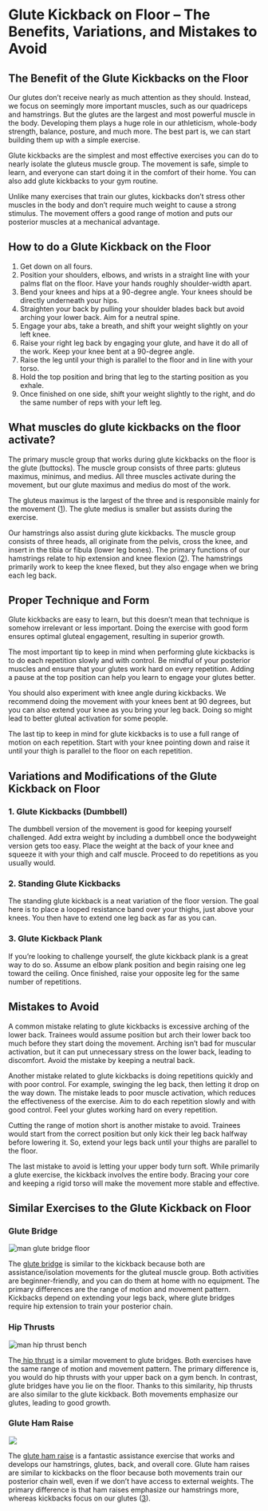 # Glute Kickback on Floor – The Benefits, Variations, and Mistakes to Avoid

## The Benefit of the Glute Kickbacks on the Floor 

Our glutes don’t receive nearly as much attention as they should. Instead, we focus on seemingly more important muscles, such as our quadriceps and hamstrings. But the glutes are the largest and most powerful muscle in the body. Developing them plays a huge role in our athleticism, whole-body strength, balance, posture, and much more. The best part is, we can start building them up with a simple exercise.

Glute kickbacks are the simplest and most effective exercises you can do to nearly isolate the gluteus muscle group. The movement is safe, simple to learn, and everyone can start doing it in the comfort of their home. You can also add glute kickbacks to your gym routine.

Unlike many exercises that train our glutes, kickbacks don’t stress other muscles in the body and don’t require much weight to cause a strong stimulus. The movement offers a good range of motion and puts our posterior muscles at a mechanical advantage.

## How to do a Glute Kickback on the Floor 

  1. Get down on all fours. 
  2. Position your shoulders, elbows, and wrists in a straight line with your palms flat on the floor. Have your hands roughly shoulder-width apart.
  3. Bend your knees and hips at a 90-degree angle. Your knees should be directly underneath your hips.
  4. Straighten your back by pulling your shoulder blades back but avoid arching your lower back. Aim for a neutral spine.
  5. Engage your abs, take a breath, and shift your weight slightly on your left knee.
  6. Raise your right leg back by engaging your glute, and have it do all of the work. Keep your knee bent at a 90-degree angle.
  7. Raise the leg until your thigh is parallel to the floor and in line with your torso.
  8. Hold the top position and bring that leg to the starting position as you exhale.
  9. Once finished on one side, shift your weight slightly to the right, and do the same number of reps with your left leg.

## What muscles do glute kickbacks on the floor activate?

The primary muscle group that works during glute kickbacks on the floor is the glute (buttocks). The muscle group consists of three parts: gluteus maximus, minimus, and medius. All three muscles activate during the movement, but our glute maximus and medius do most of the work. 

The gluteus maximus is the largest of the three and is responsible mainly for the movement ([1](https://www.physio-pedia.com/Gluteus_Maximus)). The glute medius is smaller but assists during the exercise.

Our hamstrings also assist during glute kickbacks. The muscle group consists of three heads, all originate from the pelvis, cross the knee, and insert in the tibia or fibula (lower leg bones). The primary functions of our hamstrings relate to hip extension and knee flexion ([2](https://www.ncbi.nlm.nih.gov/books/NBK546688/)). The hamstrings primarily work to keep the knee flexed, but they also engage when we bring each leg back.

## Proper Technique and Form 

Glute kickbacks are easy to learn, but this doesn’t mean that technique is somehow irrelevant or less important. Doing the exercise with good form ensures optimal gluteal engagement, resulting in superior growth.

The most important tip to keep in mind when performing glute kickbacks is to do each repetition slowly and with control. Be mindful of your posterior muscles and ensure that your glutes work hard on every repetition. Adding a pause at the top position can help you learn to engage your glutes better.

You should also experiment with knee angle during kickbacks. We recommend doing the movement with your knees bent at 90 degrees, but you can also extend your knee as you bring your leg back. Doing so might lead to better gluteal activation for some people.

The last tip to keep in mind for glute kickbacks is to use a full range of motion on each repetition. Start with your knee pointing down and raise it until your thigh is parallel to the floor on each repetition.

## Variations and Modifications of the Glute Kickback on Floor

### 1\. Glute Kickbacks (Dumbbell)

The dumbbell version of the movement is good for keeping yourself challenged. Add extra weight by including a dumbbell once the bodyweight version gets too easy. Place the weight at the back of your knee and squeeze it with your thigh and calf muscle. Proceed to do repetitions as you usually would.

### 2\. Standing Glute Kickbacks

The standing glute kickback is a neat variation of the floor version. The goal here is to place a looped resistance band over your thighs, just above your knees. You then have to extend one leg back as far as you can.

### 3\. Glute Kickback Plank

If you’re looking to challenge yourself, the glute kickback plank is a great way to do so. Assume an elbow plank position and begin raising one leg toward the ceiling. Once finished, raise your opposite leg for the same number of repetitions.

## Mistakes to Avoid

A common mistake relating to glute kickbacks is excessive arching of the lower back. Trainees would assume position but arch their lower back too much before they start doing the movement. Arching isn’t bad for muscular activation, but it can put unnecessary stress on the lower back, leading to discomfort. Avoid the mistake by keeping a neutral back.

Another mistake related to glute kickbacks is doing repetitions quickly and with poor control. For example, swinging the leg back, then letting it drop on the way down. The mistake leads to poor muscle activation, which reduces the effectiveness of the exercise. Aim to do each repetition slowly and with good control. Feel your glutes working hard on every repetition.

Cutting the range of motion short is another mistake to avoid. Trainees would start from the correct position but only kick their leg back halfway before lowering it. So, extend your legs back until your thighs are parallel to the floor.

The last mistake to avoid is letting your upper body turn soft. While primarily a glute exercise, the kickback involves the entire body. Bracing your core and keeping a rigid torso will make the movement more stable and effective.

## Similar Exercises to the Glute Kickback on Floor

### Glute Bridge

![man glute bridge floor](data:image/gif;base64,R0lGODlhAQABAAAAACH5BAEKAAEALAAAAAABAAEAAAICTAEAOw==)![man glute bridge floor](https://www.hevyapp.com/wp-content/uploads/DSC03948-1-1024x683.jpg)

The [glute bridge](https://www.hevyapp.com/exercises/how-to-glute-bridge/) is similar to the kickback because both are assistance/isolation movements for the gluteal muscle group. Both activities are beginner-friendly, and you can do them at home with no equipment. The primary differences are the range of motion and movement pattern. Kickbacks depend on extending your legs back, where glute bridges require hip extension to train your posterior chain.

### Hip Thrusts

![man hip thrust bench](data:image/gif;base64,R0lGODlhAQABAAAAACH5BAEKAAEALAAAAAABAAEAAAICTAEAOw==)![man hip thrust bench](https://www.hevyapp.com/wp-content/uploads/DSC03398-1-1024x595.jpg)

The[ hip thrust](https://www.hevyapp.com/exercises/how-to-hip-thrust/) is a similar movement to glute bridges. Both exercises have the same range of motion and movement pattern. The primary difference is, you would do hip thrusts with your upper back on a gym bench. In contrast, glute bridges have you lie on the floor. Thanks to this similarity, hip thrusts are also similar to the glute kickback. Both movements emphasize our glutes, leading to good growth. 

### Glute Ham Raise

![](data:image/gif;base64,R0lGODlhAQABAAAAACH5BAEKAAEALAAAAAABAAEAAAICTAEAOw==)![](https://www.hevyapp.com/wp-content/uploads/31931101-Glute-Ham-Raise_Thighs_small.jpg)

The [glute ham raise](https://www.hevyapp.com/exercises/how-to-glute-ham-raise/) is a fantastic assistance exercise that works and develops our hamstrings, glutes, back, and overall core. Glute ham raises are similar to kickbacks on the floor because both movements train our posterior chain well, even if we don’t have access to external weights. The primary difference is that ham raises emphasize our hamstrings more, whereas kickbacks focus on our glutes ([3](https://pubmed.ncbi.nlm.nih.gov/24149748/)).